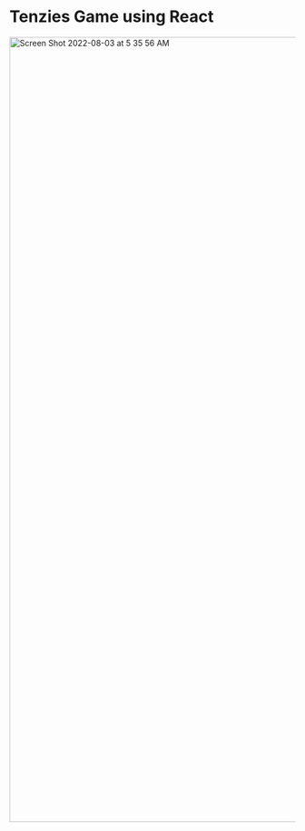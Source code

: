 # Tenzies Game using React
<img width="1383" alt="Screen Shot 2022-08-03 at 5 35 56 AM" src="https://user-images.githubusercontent.com/13157500/182576408-e44435be-f334-40cf-a8be-b0bdbf5158cf.png">
